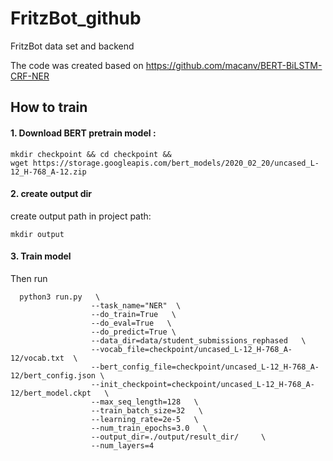 # FritzBot_github
 FritzBot data set and backend

The code was created based on https://github.com/macanv/BERT-BiLSTM-CRF-NER

## How to train

#### 1. Download BERT pretrain model :  

 ```
 mkdir checkpoint && cd checkpoint && 
 wget https://storage.googleapis.com/bert_models/2020_02_20/uncased_L-12_H-768_A-12.zip 
 ```

#### 2. create output dir

create output path in project path:

```angular2html
mkdir output
```

#### 3. Train model

Then run

```
  python3 run.py   \
                  --task_name="NER"  \ 
                  --do_train=True   \
                  --do_eval=True   \
                  --do_predict=True	\
                  --data_dir=data/student_submissions_rephased   \
                  --vocab_file=checkpoint/uncased_L-12_H-768_A-12/vocab.txt  \ 
                  --bert_config_file=checkpoint/uncased_L-12_H-768_A-12/bert_config.json \  
                  --init_checkpoint=checkpoint/uncased_L-12_H-768_A-12/bert_model.ckpt   \
                  --max_seq_length=128   \
                  --train_batch_size=32   \
                  --learning_rate=2e-5   \
                  --num_train_epochs=3.0   \
                  --output_dir=./output/result_dir/ 	\
                  --num_layers=4	
```

